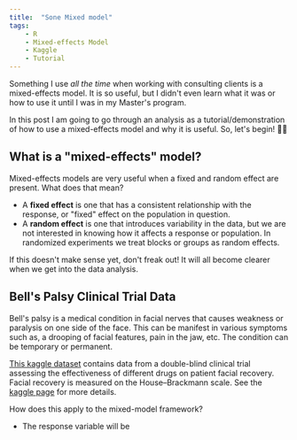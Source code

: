 ```yaml
---
title:  "Sone Mixed model"
tags:
    - R
    - Mixed-effects Model
    - Kaggle
    - Tutorial
---
```


<!--more-->

Something I use *all the time* when working with consulting clients is a mixed-effects model. It is so useful, but I didn't even learn what it was or how to use it until I was in my Master's program. 

In this post I am going to go through an analysis as a tutorial/demonstration of how to use a mixed-effects model and why it is useful. So, let's begin! 🎉😤

## What is a "mixed-effects" model?

Mixed-effects models are very useful when a fixed and random effect are present. What does that mean?
- A **fixed effect** is one that has a consistent relationship with the response, or "fixed" effect on the population in question.
- A **random effect** is one that introduces variability in the data, but we are not interested in knowing how it affects a response or population. In randomized experiments we treat blocks or groups as random effects.

If this doesn't make sense yet, don't freak out! It will all become clearer when we get into the data analysis.

## Bell's Palsy Clinical Trial Data

Bell's palsy is a medical condition in 
facial nerves that causes weakness or paralysis on one side of the face. This can be manifest in various symptoms such as, a drooping of facial features, pain in the jaw, etc. The condition can be temporary or permanent.

[This kaggle dataset](https://www.kaggle.com/datasets/dillonmyrick/bells-palsy-clinical-trial) contains data from a double-blind clinical trial assessing the effectiveness of different drugs on patient facial recovery. Facial recovery is measured on the House–Brackmann scale. See the [kaggle page](https://www.kaggle.com/datasets/dillonmyrick/bells-palsy-clinical-trial) for more details.

How does this apply to the mixed-model framework?
- The response variable will be 


